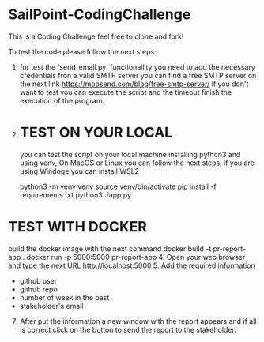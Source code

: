 # SailPoint-CodingChallenge
This is a Coding Challenge feel free to clone and fork!

To test the code please follow the next steps:

1. for test the 'send_email.py' functionallity you need to add the necessary credentials fron a valid SMTP server you can find a free SMTP server on the next link https://moosend.com/blog/free-smtp-server/ if you don't want to test you can execute the script and the timeout finish the execution of the program. 
2.
   # TEST ON YOUR LOCAL
   you can test the script on your local machine installing python3 and using venv, On MacOS or Linux you can follow the next steps, if you are using Windoge you can install WSL2 
   
   python3 -m venv venv
   source venv/bin/activate
   pip install -f requirements.txt
   python3 ./app.py

  # TEST WITH DOCKER
  build the docker image with the next command
  docker build -t pr-report-app .
  docker run -p 5000:5000 pr-report-app
4. Open your web browser and type the next URL http://localhost:5000
5. Add the required information
   - github user
   - github repo
   - number of week in the past
   - stakeholder's email
7. After put the information a new window with the report appears and if all is correct click on the button to send the report to the stakeholder.
   
